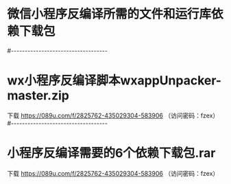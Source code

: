 # 微信小程序反编译所需的文件和运行库依赖下载包
#-----------------------------------

# wx小程序反编译脚本wxappUnpacker-master.zip 
下载  https://089u.com/f/2825762-435029304-583906
（访问密码：fzex）
#-----------------------------------

# 小程序反编译需要的6个依赖下载包.rar
下载   https://089u.com/f/2825762-435029304-583906
（访问密码：fzex）

